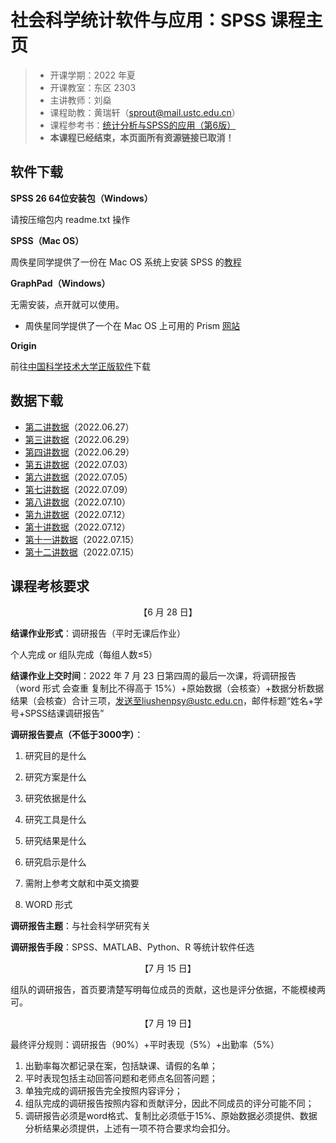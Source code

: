 # 社会科学统计软件与应用：SPSS 课程主页

> - 开课学期：2022 年夏
> - 开课教室：东区 2303
> - 主讲教师：刘燊
> - 课程助教：黄瑞轩（sprout@mail.ustc.edu.cn）
> - 课程参考书：[统计分析与SPSS的应用（第6版）](http://product.dangdang.com/29333199.html)
> - **本课程已经结束，本页面所有资源链接已取消！**

## 软件下载

**SPSS 26 64位安装包（Windows）**

请按压缩包内 readme.txt 操作

**SPSS（Mac OS）**

周佚星同学提供了一份在 Mac OS 系统上安装 SPSS 的[教程](https://blog.csdn.net/yizhicainiao129/article/details/120429676)

**GraphPad（Windows）**

无需安装，点开就可以使用。

- 周佚星同学提供了一个在 Mac OS 上可用的 Prism [网站](https://macwk.com/soft/prism
  )

**Origin**

前往[中国科学技术大学正版软件](https://zbh.ustc.edu.cn/zbh.php)下载

## 数据下载

- [第二讲数据]()（2022.06.27）
- [第三讲数据]()（2022.06.29）
- [第四讲数据]()（2022.06.29）
- [第五讲数据]()（2022.07.03）
- [第六讲数据]()（2022.07.05）
- [第七讲数据]()（2022.07.09）
- [第八讲数据]()（2022.07.10）
- [第九讲数据]()（2022.07.12）
- [第十讲数据]()（2022.07.12）
- [第十一讲数据]()（2022.07.15）
- [第十二讲数据]()（2022.07.15）

## 课程考核要求

<center>【6 月 28 日】</center>

**结课作业形式**：调研报告（平时无课后作业）

个人完成 or 组队完成（每组人数≤5）

**结课作业上交时间**：2022 年 7 月 23 日第四周的最后一次课，将调研报告（word 形式 会查重 复制比不得高于 15%）+原始数据（会核查）+数据分析数据结果（会核查）合计三项，发送至liushenpsy@ustc.edu.cn，邮件标题“姓名+学号+SPSS结课调研报告”

**调研报告要点（不低于3000字）**：

1. 研究目的是什么

2. 研究方案是什么

3. 研究依据是什么

4. 研究工具是什么

5. 研究结果是什么

6. 研究启示是什么

7. 需附上参考文献和中英文摘要

8. WORD 形式

**调研报告主题**：与社会科学研究有关

**调研报告手段**：SPSS、MATLAB、Python、R 等统计软件任选

<center>【7 月 15 日】</center>

组队的调研报告，首页要清楚写明每位成员的贡献，这也是评分依据，不能模棱两可。

<center>【7 月 19 日】</center>

最终评分规则：调研报告（90%）+平时表现（5%）+出勤率（5%）

1. 出勤率每次都记录在案，包括缺课、请假的名单；
2. 平时表现包括主动回答问题和老师点名回答问题；
3. 单独完成的调研报告完全按照内容评分；
4. 组队完成的调研报告按照内容和贡献评分，因此不同成员的评分可能不同；
5. 调研报告必须是word格式、复制比必须低于15%、原始数据必须提供、数据分析结果必须提供，上述有一项不符合要求均会扣分。